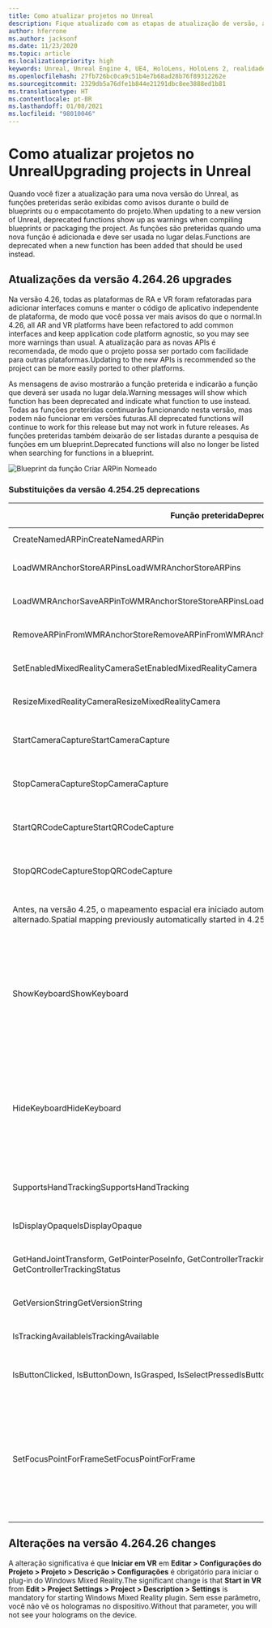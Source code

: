 ```yaml
---
title: Como atualizar projetos no Unreal
description: Fique atualizado com as etapas de atualização de versão, alterações de API e substituições para seus projetos do Unreal.
author: hferrone
ms.author: jacksonf
ms.date: 11/23/2020
ms.topic: article
ms.localizationpriority: high
keywords: Unreal, Unreal Engine 4, UE4, HoloLens, HoloLens 2, realidade misturada, desenvolvimento, documentação, guias, recursos, headset de realidade misturada, headset do windows mixed reality, headset de realidade virtual, portabilidade, atualização
ms.openlocfilehash: 27fb726bc0ca9c51b4e7b68ad28b76f89312262e
ms.sourcegitcommit: 2329db5a76dfe1b844e21291dbc8ee3888ed1b81
ms.translationtype: HT
ms.contentlocale: pt-BR
ms.lasthandoff: 01/08/2021
ms.locfileid: "98010046"
---
```

# <a name="upgrading-projects-in-unreal"></a><span data-ttu-id="0cd3e-104">Como atualizar projetos no Unreal</span><span class="sxs-lookup"><span data-stu-id="0cd3e-104">Upgrading projects in Unreal</span></span>

<span data-ttu-id="0cd3e-105">Quando você fizer a atualização para uma nova versão do Unreal, as funções preteridas serão exibidas como avisos durante o build de blueprints ou o empacotamento do projeto.</span><span class="sxs-lookup"><span data-stu-id="0cd3e-105">When updating to a new version of Unreal, deprecated functions show up as warnings when compiling blueprints or packaging the project.</span></span>  <span data-ttu-id="0cd3e-106">As funções são preteridas quando uma nova função é adicionada e deve ser usada no lugar delas.</span><span class="sxs-lookup"><span data-stu-id="0cd3e-106">Functions are deprecated when a new function has been added that should be used instead.</span></span> 

## <a name="426-upgrades"></a><span data-ttu-id="0cd3e-107">Atualizações da versão 4.26</span><span class="sxs-lookup"><span data-stu-id="0cd3e-107">4.26 upgrades</span></span>
 
<span data-ttu-id="0cd3e-108">Na versão 4.26, todas as plataformas de RA e VR foram refatoradas para adicionar interfaces comuns e manter o código de aplicativo independente de plataforma, de modo que você possa ver mais avisos do que o normal.</span><span class="sxs-lookup"><span data-stu-id="0cd3e-108">In 4.26, all AR and VR platforms have been refactored to add common interfaces and keep application code platform agnostic, so you may see more warnings than usual.</span></span>  <span data-ttu-id="0cd3e-109">A atualização para as novas APIs é recomendada, de modo que o projeto possa ser portado com facilidade para outras plataformas.</span><span class="sxs-lookup"><span data-stu-id="0cd3e-109">Updating to the new APIs is recommended so the project can be more easily ported to other platforms.</span></span>

<span data-ttu-id="0cd3e-110">As mensagens de aviso mostrarão a função preterida e indicarão a função que deverá ser usada no lugar dela.</span><span class="sxs-lookup"><span data-stu-id="0cd3e-110">Warning messages will show which function has been deprecated and indicate what function to use instead.</span></span>  <span data-ttu-id="0cd3e-111">Todas as funções preteridas continuarão funcionando nesta versão, mas podem não funcionar em versões futuras.</span><span class="sxs-lookup"><span data-stu-id="0cd3e-111">All deprecated functions will continue to work for this release but may not work in future releases.</span></span>  <span data-ttu-id="0cd3e-112">As funções preteridas também deixarão de ser listadas durante a pesquisa de funções em um blueprint.</span><span class="sxs-lookup"><span data-stu-id="0cd3e-112">Deprecated functions will also no longer be listed when searching for functions in a blueprint.</span></span>

![Blueprint da função Criar ARPin Nomeado](images/unreal-porting-img-01.png)

### <a name="425-deprecations"></a><span data-ttu-id="0cd3e-114">Substituições da versão 4.25</span><span class="sxs-lookup"><span data-stu-id="0cd3e-114">4.25 deprecations</span></span>

| <span data-ttu-id="0cd3e-115">Função preterida</span><span class="sxs-lookup"><span data-stu-id="0cd3e-115">Deprecated function</span></span> | <span data-ttu-id="0cd3e-116">Nova função</span><span class="sxs-lookup"><span data-stu-id="0cd3e-116">New function</span></span> |
| --- | --- |
| <span data-ttu-id="0cd3e-117">CreateNamedARPin</span><span class="sxs-lookup"><span data-stu-id="0cd3e-117">CreateNamedARPin</span></span> | ![Blueprint da função Fixar Componente](images/unreal-porting-img-02.png) |
| <span data-ttu-id="0cd3e-119">LoadWMRAnchorStoreARPins</span><span class="sxs-lookup"><span data-stu-id="0cd3e-119">LoadWMRAnchorStoreARPins</span></span> | ![Blueprint da função Carregar ARPins do Repositório Local](images/unreal-porting-img-03.png) |
| <span data-ttu-id="0cd3e-121">LoadWMRAnchorSaveARPinToWMRAnchorStoreStoreARPins</span><span class="sxs-lookup"><span data-stu-id="0cd3e-121">LoadWMRAnchorSaveARPinToWMRAnchorStoreStoreARPins</span></span> | ![Blueprint da função Salvar ARPin no Repositório Local](images/unreal-porting-img-04.png) |
| <span data-ttu-id="0cd3e-123">RemoveARPinFromWMRAnchorStore</span><span class="sxs-lookup"><span data-stu-id="0cd3e-123">RemoveARPinFromWMRAnchorStore</span></span> | ![Blueprint da função Remover ARPin do Armazenamento Local](images/unreal-porting-img-05.png) |
| <span data-ttu-id="0cd3e-125">SetEnabledMixedRealityCamera</span><span class="sxs-lookup"><span data-stu-id="0cd3e-125">SetEnabledMixedRealityCamera</span></span> | ![Blueprint da função Definir XRCamera Habilitada](images/unreal-porting-img-06.png) |
| <span data-ttu-id="0cd3e-127">ResizeMixedRealityCamera</span><span class="sxs-lookup"><span data-stu-id="0cd3e-127">ResizeMixedRealityCamera</span></span> | ![Blueprint da função Redimensionar XRCamera](images/unreal-porting-img-07.png) |
| <span data-ttu-id="0cd3e-129">StartCameraCapture</span><span class="sxs-lookup"><span data-stu-id="0cd3e-129">StartCameraCapture</span></span> | ![Blueprint da função Alternar ARCapture para iniciar a captura da câmera](images/unreal-porting-img-08.png) |
| <span data-ttu-id="0cd3e-131">StopCameraCapture</span><span class="sxs-lookup"><span data-stu-id="0cd3e-131">StopCameraCapture</span></span> | ![Blueprint da função Alternar ARCapture para interromper a captura da câmera](images/unreal-porting-img-09.png) |
| <span data-ttu-id="0cd3e-133">StartQRCodeCapture</span><span class="sxs-lookup"><span data-stu-id="0cd3e-133">StartQRCodeCapture</span></span> | ![Blueprint da função Alternar ARCapture para iniciar a captura do código QR](images/unreal-porting-img-10.png) |
| <span data-ttu-id="0cd3e-135">StopQRCodeCapture</span><span class="sxs-lookup"><span data-stu-id="0cd3e-135">StopQRCodeCapture</span></span> | ![Blueprint da função Alternar ARCapture para interromper a captura do código QR](images/unreal-porting-img-11.png) |
| <span data-ttu-id="0cd3e-137">Antes, na versão 4.25, o mapeamento espacial era iniciado automaticamente, mas agora, na versão 4.26, precisa ser alternado.</span><span class="sxs-lookup"><span data-stu-id="0cd3e-137">Spatial mapping previously automatically started in 4.25, but now needs to be toggled in 4.26.</span></span> | ![Blueprint da função Alternar ARCapture para habilitar o mapeamento espacial](images/unreal-porting-img-12.png) |
| <span data-ttu-id="0cd3e-139">ShowKeyboard</span><span class="sxs-lookup"><span data-stu-id="0cd3e-139">ShowKeyboard</span></span> | <span data-ttu-id="0cd3e-140">Removida da versão 4.26, pois o teclado é exibido automaticamente quando o foco está em um widget de texto.</span><span class="sxs-lookup"><span data-stu-id="0cd3e-140">Removed in 4.26 since the keyboard automatically shows when a text widget is focused on.</span></span> |
| <span data-ttu-id="0cd3e-141">HideKeyboard</span><span class="sxs-lookup"><span data-stu-id="0cd3e-141">HideKeyboard</span></span> | <span data-ttu-id="0cd3e-142">Removida da versão 4.26, pois o teclado é ocultado automaticamente quando o foco não está em um widget de texto.</span><span class="sxs-lookup"><span data-stu-id="0cd3e-142">Removed in 4.26 since the keyboard will automatically hide when a text widget is unfocused.</span></span> |
| <span data-ttu-id="0cd3e-143">SupportsHandTracking</span><span class="sxs-lookup"><span data-stu-id="0cd3e-143">SupportsHandTracking</span></span> | ![Blueprint da propriedade Suporte ao Acompanhamento da Mão](images/unreal-porting-img-13.png) |
| <span data-ttu-id="0cd3e-145">IsDisplayOpaque</span><span class="sxs-lookup"><span data-stu-id="0cd3e-145">IsDisplayOpaque</span></span> | ![Blueprint da propriedade IsDisplayOpaque](images/unreal-porting-img-14.png) |
| <span data-ttu-id="0cd3e-147">GetHandJointTransform, GetPointerPoseInfo, GetControllerTrackingStatus</span><span class="sxs-lookup"><span data-stu-id="0cd3e-147">GetHandJointTransform, GetPointerPoseInfo, GetControllerTrackingStatus</span></span> | ![Blueprint da função Obter Dados do Controlador de Movimentos](images/unreal-porting-img-15.png) |
| <span data-ttu-id="0cd3e-149">GetVersionString</span><span class="sxs-lookup"><span data-stu-id="0cd3e-149">GetVersionString</span></span> | ![Blueprint da função Obter Cadeia de Caracteres da Versão](images/unreal-porting-img-16.png) |
| <span data-ttu-id="0cd3e-151">IsTrackingAvailable</span><span class="sxs-lookup"><span data-stu-id="0cd3e-151">IsTrackingAvailable</span></span> | ![Blueprint da propriedade IsTrackingAvailable](images/unreal-porting-img-17.png) |
| <span data-ttu-id="0cd3e-153">IsButtonClicked, IsButtonDown, IsGrasped, IsSelectPressed</span><span class="sxs-lookup"><span data-stu-id="0cd3e-153">IsButtonClicked, IsButtonDown, IsGrasped, IsSelectPressed</span></span> | <span data-ttu-id="0cd3e-154">Use o sistema de ações de entrada do Unreal.</span><span class="sxs-lookup"><span data-stu-id="0cd3e-154">Use Unreal’s input action system.</span></span> |
| <span data-ttu-id="0cd3e-155">SetFocusPointForFrame</span><span class="sxs-lookup"><span data-stu-id="0cd3e-155">SetFocusPointForFrame</span></span> | <span data-ttu-id="0cd3e-156">Removida da versão 4.26.</span><span class="sxs-lookup"><span data-stu-id="0cd3e-156">Removed in 4.26.</span></span>  <span data-ttu-id="0cd3e-157">Anteriormente usado para reprojeção na comunicação remota, que agora dá suporte à reprojeção de profundidade.</span><span class="sxs-lookup"><span data-stu-id="0cd3e-157">Previously used for reprojection when remoting, which now supports depth reprojection.</span></span> |

## <a name="426-changes"></a><span data-ttu-id="0cd3e-158">Alterações na versão 4.26</span><span class="sxs-lookup"><span data-stu-id="0cd3e-158">4.26 changes</span></span>

<span data-ttu-id="0cd3e-159">A alteração significativa é que **Iniciar em VR** em **Editar > Configurações do Projeto > Projeto > Descrição > Configurações** é obrigatório para iniciar o plug-in do Windows Mixed Reality.</span><span class="sxs-lookup"><span data-stu-id="0cd3e-159">The significant change is that **Start in VR** from **Edit > Project Settings > Project > Description > Settings** is mandatory for starting Windows Mixed Reality plugin.</span></span> <span data-ttu-id="0cd3e-160">Sem esse parâmetro, você não vê os hologramas no dispositivo.</span><span class="sxs-lookup"><span data-stu-id="0cd3e-160">Without that parameter, you will not see your holograms on the device.</span></span>
